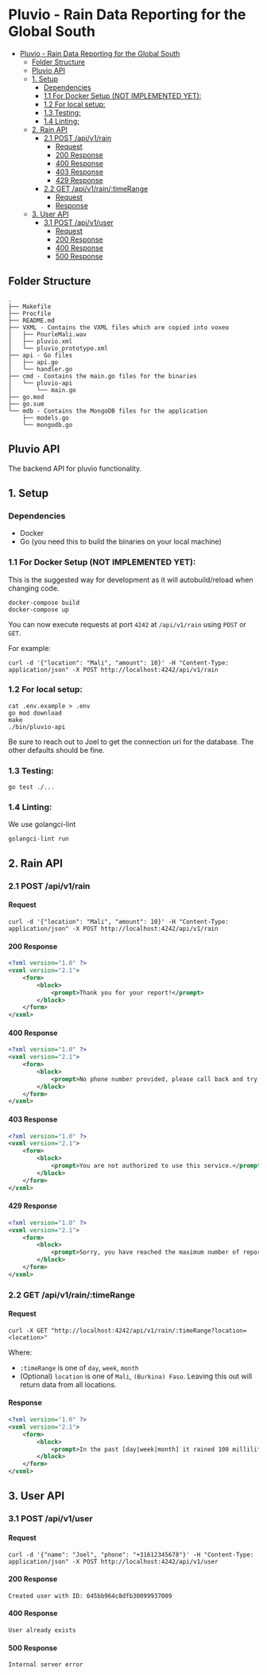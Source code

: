 # Pluvio - Rain Data Reporting for the Global South

- [Pluvio - Rain Data Reporting for the Global South](#pluvio---rain-data-reporting-for-the-global-south)
	- [Folder Structure](#folder-structure)
	- [Pluvio API](#pluvio-api)
	- [1. Setup](#1-setup)
		- [Dependencies](#dependencies)
		- [1.1 For Docker Setup (NOT IMPLEMENTED YET):](#11-for-docker-setup-not-implemented-yet)
		- [1.2 For local setup:](#12-for-local-setup)
		- [1.3 Testing:](#13-testing)
		- [1.4 Linting:](#14-linting)
	- [2. Rain API](#2-rain-api)
		- [2.1 POST /api/v1/rain](#21-post-apiv1rain)
			- [Request](#request)
			- [200 Response](#200-response)
			- [400 Response](#400-response)
			- [403 Response](#403-response)
			- [429 Response](#429-response)
		- [2.2 GET /api/v1/rain/:timeRange](#22-get-apiv1raintimerange)
			- [Request](#request-1)
			- [Response](#response)
	- [3. User API](#3-user-api)
		- [3.1 POST /api/v1/user](#31-post-apiv1user)
			- [Request](#request-2)
			- [200 Response](#200-response-1)
			- [400 Response](#400-response-1)
			- [500 Response](#500-response)


## Folder Structure

```
.
├── Makefile
├── Procfile
├── README.md
├── VXML - Contains the VXML files which are copied into voxeo
│   ├── PourleMali.wav
│   ├── pluvio.xml
│   └── pluvio_prototype.xml
├── api - Go files
│   ├── api.go
│   └── handler.go
├── cmd - Contains the main.go files for the binaries
│   └── pluvio-api
│       └── main.go
├── go.mod
├── go.sum
└── mdb - Contains the MongoDB files for the application
    ├── models.go
    └── mongodb.go
```

## Pluvio API

The backend API for pluvio functionality.

## 1. Setup

### Dependencies

- Docker
- Go (you need this to build the binaries on your local machine)

### 1.1 For Docker Setup (NOT IMPLEMENTED YET):

This is the suggested way for development as it will autobuild/reload when changing
code.

```
docker-compose build
docker-compose up
```

You can now execute requests at port `4242` at `/api/v1/rain` using `POST` or `GET`.

For example:

```
curl -d '{"location": "Mali", "amount": 10}' -H "Content-Type: application/json" -X POST http://localhost:4242/api/v1/rain
```

### 1.2 For local setup:

```
cat .env.example > .env
go mod download
make
./bin/pluvio-api
```

Be sure to reach out to Joel to get the connection uri for the database. The other defaults should be fine.

### 1.3 Testing:

```
go test ./...
```

### 1.4 Linting:

We use golangci-lint

```
golangci-lint run
```

## 2. Rain API

### 2.1 POST /api/v1/rain

#### Request

```
curl -d '{"location": "Mali", "amount": 10}' -H "Content-Type: application/json" -X POST http://localhost:4242/api/v1/rain
```

#### 200 Response

```xml
<?xml version="1.0" ?>
<vxml version="2.1">
	<form>
		<block>
			<prompt>Thank you for your report!</prompt>
		</block>
	</form>
</vxml>
```

#### 400 Response

```xml
<?xml version="1.0" ?>
<vxml version="2.1">
	<form>
		<block>
			<prompt>No phone number provided, please call back and try again.</prompt>
		</block>
	</form>
</vxml>
```

#### 403 Response

```xml
<?xml version="1.0" ?>
<vxml version="2.1">
	<form>
		<block>
			<prompt>You are not authorized to use this service.</prompt>
		</block>
	</form>
</vxml>
```

#### 429 Response

```xml
<?xml version="1.0" ?>
<vxml version="2.1">
	<form>
		<block>
			<prompt>Sorry, you have reached the maximum number of reports for today.</prompt>
		</block>
	</form>
</vxml>
```

### 2.2 GET /api/v1/rain/:timeRange

#### Request

```
curl -X GET "http://localhost:4242/api/v1/rain/:timeRange?location=<location>"
```
Where:
- `:timeRange` is one of `day`, `week`, `month`
- (Optional) `location` is one of `Mali`, `(Burkina) Faso`. Leaving this out will return data from all locations.

#### Response

```xml
<?xml version="1.0" ?>
<vxml version="2.1">
	<form>
		<block>
			<prompt>In the past [day|week|month] it rained 100 milliliters</prompt>
		</block>
	</form>
</vxml>
```


## 3. User API

### 3.1 POST /api/v1/user

#### Request

```
curl -d '{"name": "Joel", "phone": "+31612345678"}' -H "Content-Type: application/json" -X POST http://localhost:4242/api/v1/user
```


#### 200 Response

```
Created user with ID: 645bb964c8dfb30099937009
```

#### 400 Response

```
User already exists
```

#### 500 Response

```
Internal server error
```
